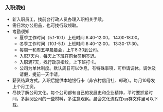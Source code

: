 
### 入职须知
  
- 新入职员工，找前台行政人员办理入职相关手续。
- 需日常办公用品，也可找行政领取。 
- 考勤须知
    - 夏季工作时间（5.1-10.1）上班时间 8:40-12:00， 14:00-18:00。
    - 冬季工作时间（10.1-5.1）上班时间 8:40-12:00， 13:30-17:30。
    - 每周一和周五早晨晨会，上午8:30到公司。
    - 入职7天内，每天上下班在前台签到签退。
    - 入职满7天，找行政录指纹，上下班打卡。 
    - 公司为单休制度。默认周日可以休息，有特殊事项，可申请调休。调休及请假，提前一天申请。
- 薪资结算方式。入职后提供本地银行卡（非农村信用社、邮政）。每月10号发上个月工资。
- 尽快了解公司文化。每个公司都有自己的发展史和企业精神，平时要抓紧时间，多翻阅公司的一些材料，多注意观察。晨会文化流程在qq群文件里可以下载。